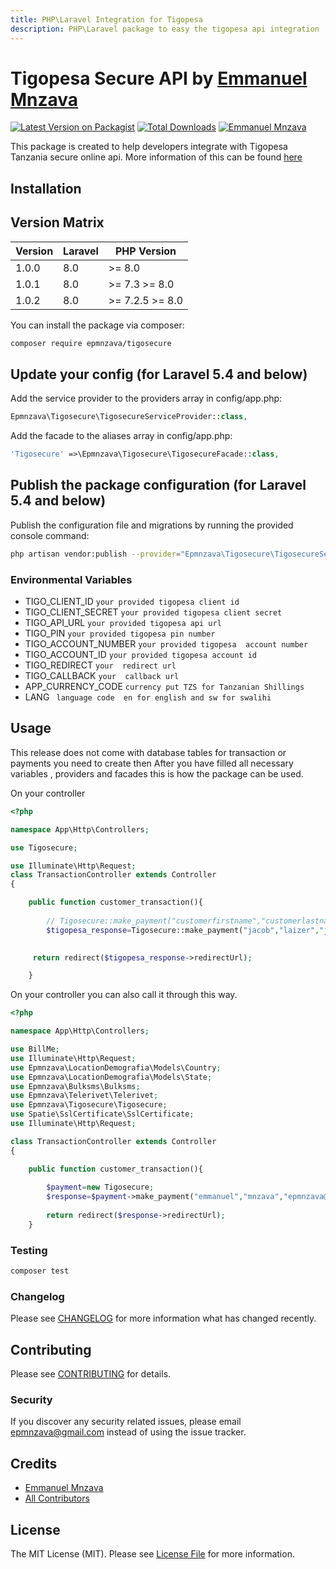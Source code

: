 ```yaml
---
title: PHP\Laravel Integration for Tigopesa
description: PHP\Laravel package to easy the tigopesa api integration
---
```


<!-- <p><img src="https://github.com/dbrax/tigopesa-tanzania/blob/master/Tigopesa%20Laravel%20Library.jpeg"></p> -->

# Tigopesa Secure API by [Emmanuel Mnzava](https://github.com/dbrax)

[![Latest Version on Packagist](https://img.shields.io/packagist/v/epmnzava/tigosecure.svg?style=flat-square)](https://packagist.org/packages/epmnzava/tigosecure) [![Total Downloads](https://img.shields.io/packagist/dt/epmnzava/tigosecure.svg?style=flat-square)](https://packagist.org/packages/epmnzava/tigosecure) [![Emmanuel Mnzava](https://img.shields.io/badge/Author-Emmanuel%20Mnzava-green)](mailto:epmnzava@gmail.com)

This package is created to help developers integrate with Tigopesa Tanzania secure online api. More information of this can be found [here](https://github.com/dbrax/tigopesa-tanzania/blob/master/README.md)

## Installation


## Version Matrix

Version | Laravel   | PHP Version
------- | --------- | ------------
1.0.0   | 8.0       | >= 8.0 
1.0.1   | 8.0       | >= 7.3 >= 8.0
1.0.2   | 8.0       | >= 7.2.5 >= 8.0

You can install the package via composer:

```bash
composer require epmnzava/tigosecure
```

## Update your config (for Laravel 5.4 and below)

Add the service provider to the providers array in config/app.php:

```php
Epmnzava\Tigosecure\TigosecureServiceProvider::class,
```
Add the facade to the aliases array in config/app.php:

```php
'Tigosecure' =>\Epmnzava\Tigosecure\TigosecureFacade::class,
```

## Publish the package configuration (for Laravel 5.4 and below)

Publish the configuration file and migrations by running the provided console command:

```bash
php artisan vendor:publish --provider="Epmnzava\Tigosecure\TigosecureServiceProvider"
```
### Environmental Variables

- TIGO_CLIENT_ID ` your provided tigopesa client id `<br/>
- TIGO_CLIENT_SECRET ` your provided tigopesa client secret `<br/>
- TIGO_API_URL ` your provided tigopesa api url  `<br/>
- TIGO_PIN ` your provided tigopesa pin number `<br/>
- TIGO_ACCOUNT_NUMBER ` your provided tigopesa  account number `<br/>
- TIGO_ACCOUNT_ID ` your provided tigopesa account id  `<br/>
- TIGO_REDIRECT    ` your  redirect url `<br/>
- TIGO_CALLBACK    ` your  callback url `<br/>
- APP_CURRENCY_CODE ` currency put TZS for Tanzanian Shillings `<br/>
- LANG ` language code  en for english and sw for swalihi`<br/>

## Usage

This release does not come with database tables for transaction or payments you need to create then  After you have filled all necessary variables , providers and facades this is how the package can be used.

On your controller 

``` php
<?php

namespace App\Http\Controllers;

use Tigosecure;

use Illuminate\Http\Request;
class TransactionController extends Controller
{

    public function customer_transaction(){
    
        // Tigosecure::make_payment("customerfirstname","customerlastname","customerlastname","amount","transaction_id");
        $tigopesa_response=Tigosecure::make_payment("jacob","laizer","jacob@primeware.co.tz","3000","98778835628");

       
     return redirect($tigopesa_response->redirectUrl);

    }
```


On your controller you can also call it through this way.

``` php
<?php

namespace App\Http\Controllers;

use BillMe;
use Illuminate\Http\Request;
use Epmnzava\LocationDemografia\Models\Country;
use Epmnzava\LocationDemografia\Models\State;
use Epmnzava\Bulksms\Bulksms;
use Epmnzava\Telerivet\Telerivet;
use Epmnzava\Tigosecure\Tigosecure;
use Spatie\SslCertificate\SslCertificate;
use Illuminate\Http\Request;

class TransactionController extends Controller
{

    public function customer_transaction(){
        
        $payment=new Tigosecure;
        $response=$payment->make_payment("emmanuel","mnzava","epmnzava@gmail.com",4000,"48fhldplofhf".rand(5,100));
       
        return redirect($response->redirectUrl);
    }
```

### Testing

``` bash
composer test
```

### Changelog

Please see [CHANGELOG](https://github.com/dbrax/tigopesa-tanzania/blob/master/CHANGELOG.md) for more information what has changed recently.

## Contributing

Please see [CONTRIBUTING](https://github.com/dbrax/tigopesa-tanzania/blob/master/CONTRIBUTING.md) for details.

### Security

If you discover any security related issues, please email epmnzava@gmail.com instead of using the issue tracker.

## Credits

- [Emmanuel Mnzava](https://github.com/dbrax)
- [All Contributors](../../contributors)

## License

The MIT License (MIT). Please see [License File](https://github.com/dbrax/tigopesa-tanzania/blob/master/LICENSE.md) for more information.
